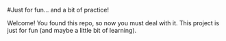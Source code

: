 #Just for fun... and a bit of practice!

Welcome! You found this repo, so now you must deal with it.
This project is just for fun (and maybe a little bit of learning).
